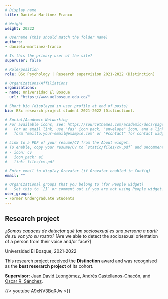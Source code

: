```yaml
---
# Display name
title: Daniela Martínez Franco

# Weight
weight: 20222

# Username (this should match the folder name)
authors:
- daniela-martinez-franco

# Is this the primary user of the site?
superuser: false

# Role/position
role: BSc Psychology | Research supervision 2021-2022 (Distinction)

# Organizations/Affiliations
organizations:
- name: Universidad El Bosque
  url: "https://www.uelbosque.edu.co/"

# Short bio (displayed in user profile at end of posts)
bio: BSc research project student 2021-2022 (Distinction).

# Social/Academic Networking
# For available icons, see: https://sourcethemes.com/academic/docs/page-builder/#icons
#   For an email link, use "fas" icon pack, "envelope" icon, and a link in the
#   form "mailto:your-email@example.com" or "#contact" for contact widget.

# Link to a PDF of your resume/CV from the About widget.
# To enable, copy your resume/CV to `static/files/cv.pdf` and uncomment the lines below.
# - icon: cv
#   icon_pack: ai
#   link: files/cv.pdf

# Enter email to display Gravatar (if Gravatar enabled in Config)
email: ""

# Organizational groups that you belong to (for People widget)
#   Set this to `[]` or comment out if you are not using People widget.
user_groups:
- Former Undergraduate Students
---
```


## **Research project**  

*¿Somos capaces de detectar qué tan sociosexual es una persona a partir de su voz y/o su rostro?* [Are we able to detect the sociosexual orientation of a person from their voice and/or face?]

Universidad El Bosque, 2021-2022

This research project received the **Distinction** award and was recognised as the **best reserarch project** of its cohort.

**Supervisor:** [Juan David Leongómez](/es/#about), [Andrés Castellanos-Chacón](/es/author/andres-castellanos-chacon/), and [Oscar R. Sánchez](/es/author/oscar-r.-sanchez/).

{{< youtube A9xNV3BqRJw >}}
